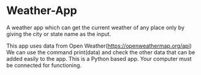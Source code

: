 # Weather-App
A weather app which can get the current weather of any place only by giving the city or state name as the input.

This app uses data from Open Weather(https://openweathermap.org/api)
We can use the command print(data) and check the other data that can be added easily to the app.
This is a Python based app.
Your computer must be connected for functioning.
